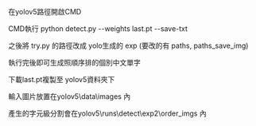 在yolov5路徑開啟CMD

CMD執行 python detect.py --weights last.pt --save-txt

之後將 try.py 的路徑改成 yolo生成的 exp (要改的有 paths, paths_save_img)

執行完後即可生成照順序排的個別中文單字

下載last.pt複製至 yolov5資料夾下

輸入圖片放置在yolov5\data\images 內

產生的字元級分割會在yolov5\runs\detect\exp2\order_imgs 內